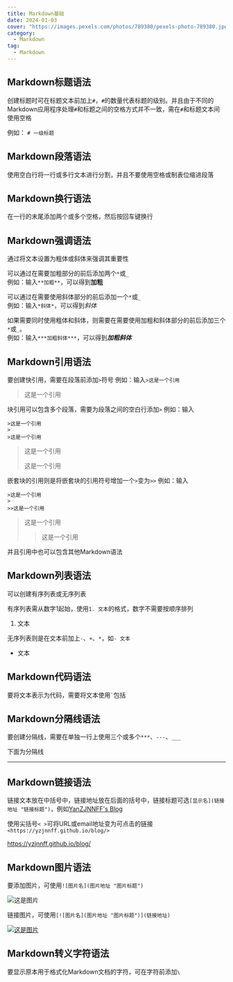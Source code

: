 ```yaml
---
title: Markdown基础
date: 2024-01-03
cover: "https://images.pexels.com/photos/789380/pexels-photo-789380.jpeg?auto=compress&cs=tinysrgb&w=1260&h=750&dpr=1"
category: 
  - Markdown
tag:
  - Markdown
---
```


## Markdown标题语法

创建标题时可在标题文本前加上`#`，`#`的数量代表标题的级别。并且由于不同的Markdown应用程序处理`#`和标题之间的空格方式并不一致，需在`#`和标题文本间使用空格

例如： `# 一级标题`

## Markdown段落语法

使用空白行将一行或多行文本进行分割，并且不要使用空格或制表位缩进段落

## Markdown换行语法

在一行的末尾添加两个或多个空格，然后按回车键换行

## Markdown强调语法

通过将文本设置为粗体或斜体来强调其重要性

可以通过在需要加粗部分的前后添加两个`*`或`_`  
例如：输入`**加粗**`，可以得到**加粗**

可以通过在需要使用斜体部分的前后添加一个`*`或`_`  
例如：输入`*斜体*`，可以得到*斜体*

如果需要同时使用粗体和斜体，则需要在需要使用加粗和斜体部分的前后添加三个`*`或`_`。  
例如：输入`***加粗斜体***`，可以得到***加粗斜体***

## Markdown引用语法

要创建快引用，需要在段落前添加`>`符号
例如：输入`>这是一个引用`

>这是一个引用

块引用可以包含多个段落，需要为段落之间的空白行添加`>`
例如：输入
```
>这是一个引用
>
>这是一个引用
```

>这是一个引用
>
>这是一个引用

嵌套块的引用则是将嵌套块的引用符号增加一个`>`变为`>>`
例如：输入
```
>这是一个引用
>
>>这是一个引用
```

>这是一个引用
>
>>这是一个引用

并且引用中也可以包含其他Markdown语法

## Markdown列表语法

可以创建有序列表或无序列表

有序列表需从数字1起始，使用`1. 文本`的格式，数字不需要按顺序排列

1. 文本


无序列表则是在文本前加上`-`、`+`、`*`，如`- 文本`

- 文本

## Markdown代码语法

要将文本表示为代码，需要将文本使用`` ` ``包括

## Markdown分隔线语法

要创建分隔线，需要在单独一行上使用三个或多个`***`、`---`、`___`

下面为分隔线

---

## Markdown链接语法

链接文本放在中括号中，链接地址放在后面的括号中，链接标题可选`[显示名](链接地址 "链接标题")`，例如[YanZJNNFF's Blog](https://yzjnnff.github.io/blog/ "很酷的博客")

使用尖括号`< >`可将URL或email地址变为可点击的链接`<https://yzjnnff.github.io/blog/>`

<https://yzjnnff.github.io/blog/>

## Markdown图片语法

要添加图片，可使用`![图片名](图片地址 "图片标题")`

![这是图片](https://wallpapers.com/images/high/demon-slayer-akaza-annihilation-type-technique-85jwx2r4t5howzk3.webp "Akaza")

链接图片，可使用`[![图片名](图片地址 "图片标题")](链接地址)`

[![这是图片](https://wallpapers.com/images/high/demon-slayer-akaza-annihilation-type-technique-85jwx2r4t5howzk3.webp "Akaza")](https://yzjnnff.github.io/blog/)

## Markdown转义字符语法

要显示原本用于格式化Markdown文档的字符，可在字符前添加`\`